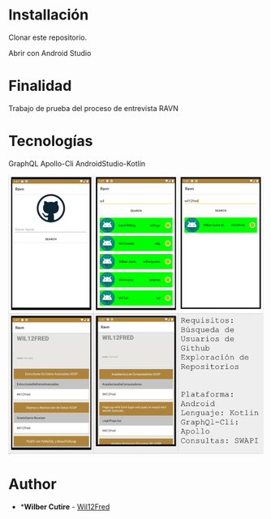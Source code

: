 # Installación

Clonar este repositorio.

Abrir con Android Studio

# Finalidad

Trabajo de prueba del proceso de entrevista RAVN

# Tecnologías

GraphQL
Apollo-Cli
AndroidStudio-Kotlin

![Image description](https://github.com/Wil12Fred/RAVN-GithubGraphQlQuery/blob/master/Screen%20Shot%202019-11-28%20at%206.41.44%20PM.png)

# Author

* ***Wilber Cutire** - [Wil12Fred](https://github.com/wil12fred)
